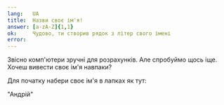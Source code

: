 ```yaml
---
lang:   UA
title:  Назви своє ім'я!
answer: [a-zA-Z]{1,1}
ok:     Чудово, ти створив рядок з літер свого імені
error:  
---
```


Звісно комп'ютери зручні для розрахунків. Але спробуймо щось іще. Хочеш вивести своє ім'я навпаки?

Для початку набери своє ім'я в лапках як тут:

"Андрій"
